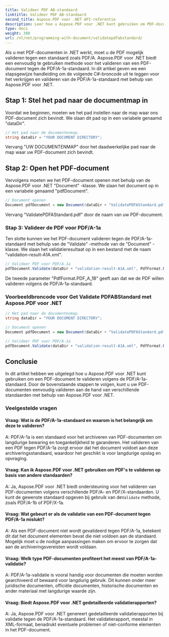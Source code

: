 ```yaml
---
title: Valideer PDF AB-standaard
linktitle: Valideer PDF AB-standaard
second_title: Aspose.PDF voor .NET API-referentie
description: Leer hoe u Aspose.PDF voor .NET kunt gebruiken om PDF-documenten te valideren aan de hand van de PDFABStandard met onze stapsgewijze handleiding en codevoorbeeld.
type: docs
weight: 380
url: /nl/net/programming-with-document/validatepdfabstandard/
---
```

Als u met PDF-documenten in .NET werkt, moet u de PDF mogelijk valideren tegen een standaard zoals PDF/A. Aspose.PDF voor .NET biedt een eenvoudig te gebruiken methode voor het valideren van een PDF-document tegen de PDF/A-1a-standaard. In dit artikel geven we een stapsgewijze handleiding om de volgende C#-broncode uit te leggen voor het verkrijgen en valideren van de PDF/A-1a-standaard met behulp van Aspose.PDF voor .NET.

## Stap 1: Stel het pad naar de documentmap in

Voordat we beginnen, moeten we het pad instellen naar de map waar ons PDF-document zich bevindt. We slaan dit pad op in een variabele genaamd "dataDir".

```csharp
// Het pad naar de documentenmap.
string dataDir = "YOUR DOCUMENT DIRECTORY";
```

Vervang "UW DOCUMENTENMAP" door het daadwerkelijke pad naar de map waar uw PDF-document zich bevindt.

## Stap 2: Open het PDF-document

Vervolgens moeten we het PDF-document openen met behulp van de Aspose.PDF voor .NET "Document" -klasse. We slaan het document op in een variabele genaamd "pdfDocument".

```csharp
// Document openen
Document pdfDocument = new Document(dataDir + "ValidatePDFAStandard.pdf");
```

Vervang "ValidatePDFAStandard.pdf" door de naam van uw PDF-document.

### Stap 3: Valideer de PDF voor PDF/A-1a

Ten slotte kunnen we het PDF-document valideren tegen de PDF/A-1a-standaard met behulp van de "Validate" -methode van de "Document" -klasse. We slaan het validatieresultaat op in een bestand met de naam "validation-result-A1A.xml".

```csharp
// Valideer PDF voor PDF/A-1a
pdfDocument.Validate(dataDir + "validation-result-A1A.xml", PdfFormat.PDF_A_1B);
```

De tweede parameter "PdfFormat.PDF_A_1B" geeft aan dat we de PDF willen valideren volgens de PDF/A-1a-standaard.

### Voorbeeldbroncode voor Get Validate PDFABStandard met Aspose.PDF voor .NET

```csharp
// Het pad naar de documentenmap.
string dataDir = "YOUR DOCUMENT DIRECTORY";

// Document openen
Document pdfDocument = new Document(dataDir + "ValidatePDFAStandard.pdf");

// Valideer PDF voor PDF/A-1a
pdfDocument.Validate(dataDir + "validation-result-A1A.xml", PdfFormat.PDF_A_1B);
```

## Conclusie

In dit artikel hebben we uitgelegd hoe u Aspose.PDF voor .NET kunt gebruiken om een PDF-document te valideren volgens de PDF/A-1a-standaard. Door de bovenstaande stappen te volgen, kunt u uw PDF-documenten eenvoudig valideren aan de hand van verschillende standaarden met behulp van Aspose.PDF voor .NET.

### Veelgestelde vragen

#### Vraag: Wat is de PDF/A-1a-standaard en waarom is het belangrijk om deze te valideren?

A: PDF/A-1a is een standaard voor het archiveren van PDF-documenten om langdurige bewaring en toegankelijkheid te garanderen. Het valideren van een PDF tegen PDF/A-1a zorgt ervoor dat het document voldoet aan deze archiveringsstandaard, waardoor het geschikt is voor langdurige opslag en opvraging.

#### Vraag: Kan ik Aspose.PDF voor .NET gebruiken om PDF's te valideren op basis van andere standaarden?

 A: Ja, Aspose.PDF voor .NET biedt ondersteuning voor het valideren van PDF-documenten volgens verschillende PDF/A- en PDF/X-standaarden. U kunt de gewenste standaard opgeven bij gebruik van de`Validate` methode, zoals PDF/A-1b of PDF/X-1a.

#### Vraag: Wat gebeurt er als de validatie van een PDF-document tegen PDF/A-1a mislukt?

A: Als een PDF-document niet wordt gevalideerd tegen PDF/A-1a, betekent dit dat het document elementen bevat die niet voldoen aan de standaard. Mogelijk moet u de nodige aanpassingen maken om ervoor te zorgen dat aan de archiveringsvereisten wordt voldaan.

#### Vraag: Welk type PDF-documenten profiteert het meest van PDF/A-1a-validatie?

A: PDF/A-1a-validatie is vooral handig voor documenten die moeten worden gearchiveerd of bewaard voor langdurig gebruik. Dit kunnen onder meer juridische documenten, officiële documenten, historische documenten en ander materiaal met langdurige waarde zijn.

#### Vraag: Biedt Aspose.PDF voor .NET gedetailleerde validatierapporten?

A: Ja, Aspose.PDF voor .NET genereert gedetailleerde validatierapporten bij validatie tegen de PDF/A-1a-standaard. Het validatierapport, meestal in XML-formaat, benadrukt eventuele problemen of niet-conforme elementen in het PDF-document.